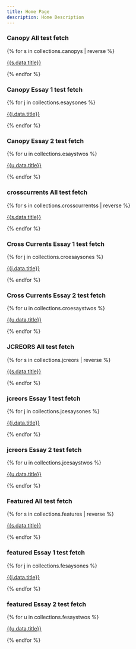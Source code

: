 ```yaml
---
title: Home Page
description: Home Description
---
```

<div class="col-md-10 mx-auto p-3 p-md-5 mt-5">

<div class="row mt-5">

<div class="col-md-4 p-3">
<h3 >Canopy All test fetch</h3>
{% for s in collections.canopys | reverse %}
<p><a href="{{s.url}}">{{s.data.title}}</a></p>
{% endfor %}
</div>
<div class="col-md-4 p-3">
<h3 >Canopy Essay 1 test fetch</h3>
{% for j in collections.esaysones %}
<p><a href="{{j.url}}">{{j.data.title}}</a></p>
{% endfor %}
</div>
<div class="col-md-4 p-3">
<h3 >Canopy Essay 2 test fetch</h3>
{% for u in collections.esaystwos %}
<p><a href="{{u.url}}">{{u.data.title}}</a></p>
{% endfor %}
</div>

<div class="col-md-4 p-3">
<h3 >crosscurrents All test fetch</h3>
{% for s in collections.crosscurrentss | reverse %}
<p><a href="{{s.url}}">{{s.data.title}}</a></p>
{% endfor %}
</div>
<div class="col-md-4 p-3">
<h3 >Cross Currents Essay 1 test fetch</h3>
{% for j in collections.croesaysones %}
<p><a href="{{j.url}}">{{j.data.title}}</a></p>
{% endfor %}
</div>
<div class="col-md-4 p-3">
<h3 >Cross Currents Essay 2 test fetch</h3>
{% for u in collections.croesaystwos %}
<p><a href="{{u.url}}">{{u.data.title}}</a></p>
{% endfor %}
</div>

<div class="col-md-4 p-3">
<h3 >JCREORS All test fetch</h3>
{% for s in collections.jcreors | reverse %}
<p><a href="{{s.url}}">{{s.data.title}}</a></p>
{% endfor %}
</div>
<div class="col-md-4 p-3">
<h3 >jcreors Essay 1 test fetch</h3>
{% for j in collections.jcesaysones %}
<p><a href="{{j.url}}">{{j.data.title}}</a></p>
{% endfor %}
</div>
<div class="col-md-4 p-3">
<h3 >jcreors Essay 2 test fetch</h3>
{% for u in collections.jcesaystwos %}
<p><a href="{{u.url}}">{{u.data.title}}</a></p>
{% endfor %}
</div>

<div class="col-md-4 p-3">
<h3 >Featured All test fetch</h3>
{% for s in collections.features | reverse %}
<p><a href="{{s.url}}">{{s.data.title}}</a></p>
{% endfor %}
</div>
<div class="col-md-4 p-3">
<h3 >featured Essay 1 test fetch</h3>
{% for j in collections.fesaysones %}
<p><a href="{{j.url}}">{{j.data.title}}</a></p>
{% endfor %}
</div>
<div class="col-md-4 p-3">
<h3 >featured Essay 2 test fetch</h3>
{% for u in collections.fesaystwos %}
<p><a href="{{u.url}}">{{u.data.title}}</a></p>
{% endfor %}
</div>

</div>

</div>
